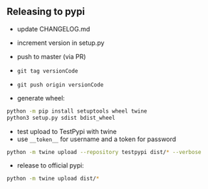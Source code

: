 ## Releasing to pypi

* update CHANGELOG.md
* increment version in setup.py
* push to master (via PR)
* `git tag versionCode`
* `git push origin versionCode`

* generate wheel:

```bash
python -m pip install setuptools wheel twine
python3 setup.py sdist bdist_wheel
```
* test upload to TestPypi with twine
* use `__token__` for username and a token for password

```bash
python -m twine upload --repository testpypi dist/* --verbose
```

* release to official pypi:

```bash
python -m twine upload dist/*
```
